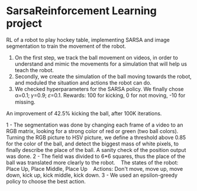 # SarsaReinforcement Learning project
RL of a robot to play hockey table, implementing SARSA and image segmentation to train the movement of the robot.

1) On the first step, we track the ball movement on videos, in order to understand and mimic the movements for a simulation that will help us teach the robot.
2) Secondly, we create the simulation of the ball moving towards the robot, and moduled the situation and actions the robot can do.
3) We checked hyperparameters for the SARSA policy. We finally chose α=0.1; 𝛾=0.9; 𝜀=0.1. Rewards: 100 for kicking, 0 for not moving, -10 for missing.

An improvement of 42.5% kicking the ball, after 100K iterations.

1 - The segmentation was done by changing each frame of a video to an RGB matrix, looking for a strong color of red or green (two ball colors).    
    Turning the RGB picture to HSV picture, we define a threshold above 0.85 for the color of the ball, and detect the biggest mass of white pixels, to finally describe the place of the ball.
    A sanity check of the position output was done.
2 - The field was divided to 6*6 squares, thus the place of the ball was translated more clearly to the robot.    
    The states of the robot: Place Up, Place Middle, Place Up    
    Actions: Don't move, move up, move down, kick up, kick middle, kick down.
3 - We used an epsilon-greedy policy to choose the best action.
